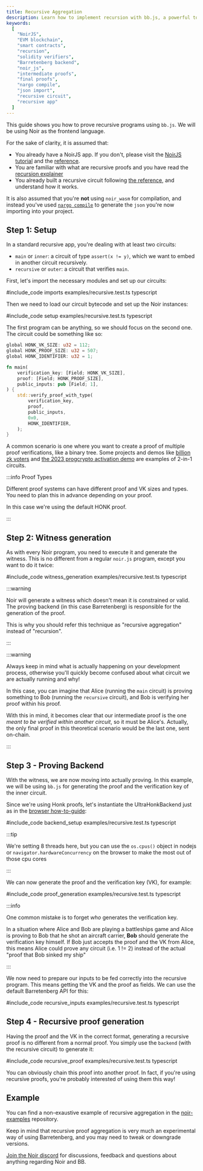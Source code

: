 ```yaml
---
title: Recursive Aggregation
description: Learn how to implement recursion with bb.js, a powerful tool for creating smart contracts on the EVM blockchain. This guide assumes familiarity with NoirJS, solidity verifiers, and the Barretenberg proving backend. Discover how to generate both final and intermediate proofs using `noir_js` and `bb.js`.
keywords:
  [
    "NoirJS",
    "EVM blockchain",
    "smart contracts",
    "recursion",
    "solidity verifiers",
    "Barretenberg backend",
    "noir_js",
    "intermediate proofs",
    "final proofs",
    "nargo compile",
    "json import",
    "recursive circuit",
    "recursive app"
  ]
---
```


This guide shows you how to prove recursive programs using `bb.js`. We will be using Noir as the frontend language.

For the sake of clarity, it is assumed that:

- You already have a NoirJS app. If you don't, please visit the [NoirJS tutorial](https://noir-lang.org/docs/tutorials/noirjs_app) and the [reference](https://noir-lang.org/docs/reference/NoirJS/noir_js).
- You are familiar with what are recursive proofs and you have read the [recursion explainer](../explainers/recursive_aggregation.md)
- You already built a recursive circuit following [the reference](https://noir-lang.org/docs/noir/standard_library/recursion), and understand how it works.

It is also assumed that you're **not** using `noir_wasm` for compilation, and instead you've used [`nargo compile`](https://noir-lang.org/docs/reference/nargo_commands#nargo-compile) to generate the `json` you're now importing into your project.

## Step 1: Setup

In a standard recursive app, you're dealing with at least two circuits:

- `main` or `inner`: a circuit of type `assert(x != y)`, which we want to embed in another circuit recursively.
- `recursive` or `outer`: a circuit that verifies `main`.

First, let's import the necessary modules and set up our circuits:

#include_code imports examples/recursive.test.ts typescript

Then we need to load our circuit bytecode and set up the Noir instances:

#include_code setup examples/recursive.test.ts typescript

The first program can be anything, so we should focus on the second one. The circuit could be something like so:

```rust
global HONK_VK_SIZE: u32 = 112;
global HONK_PROOF_SIZE: u32 = 507;
global HONK_IDENTIFIER: u32 = 1;

fn main(
    verification_key: [Field; HONK_VK_SIZE],
    proof: [Field; HONK_PROOF_SIZE],
    public_inputs: pub [Field; 1],
) {
    std::verify_proof_with_type(
        verification_key,
        proof,
        public_inputs,
        0x0,
        HONK_IDENTIFIER,
    );
}
```

A common scenario is one where you want to create a proof of multiple proof verifications, like a binary tree. Some projects and demos like [billion zk voters](https://github.com/jordan-public/billion-zk-voters) and [the 2023 progcrypto activation demo](https://github.com/signorecello/progcrypto23-act) are examples of 2-in-1 circuits.

:::info Proof Types

Different proof systems can have different proof and VK sizes and types. You need to plan this in advance depending on your proof.

In this case we're using the default HONK proof.

:::

## Step 2: Witness generation

As with every Noir program, you need to execute it and generate the witness. This is no different from a regular `noir.js` program, except you want to do it twice:

#include_code witness_generation examples/recursive.test.ts typescript

:::warning

Noir will generate a witness which doesn't mean it is constrained or valid. The proving backend (in this case Barretenberg) is responsible for the generation of the proof.

This is why you should refer this technique as "recursive aggregation" instead of "recursion".

:::

:::warning

Always keep in mind what is actually happening on your development process, otherwise you'll quickly become confused about what circuit we are actually running and why!

In this case, you can imagine that Alice (running the `main` circuit) is proving something to Bob (running the `recursive` circuit), and Bob is verifying her proof within his proof.

With this in mind, it becomes clear that our intermediate proof is the one *meant to be verified within another circuit*, so it must be Alice's. Actually, the only final proof in this theoretical scenario would be the last one, sent on-chain.

:::

## Step 3 - Proving Backend

With the witness, we are now moving into actually proving. In this example, we will be using `bb.js` for generating the proof and the verification key of the inner circuit.

Since we're using Honk proofs, let's instantiate the UltraHonkBackend just as in the [browser how-to-guide](./on-the-browser.md):

#include_code backend_setup examples/recursive.test.ts typescript

:::tip

We're setting 8 threads here, but you can use the `os.cpus()` object in nodejs or `navigator.hardwareConcurrency` on the browser to make the most out of those cpu cores

:::

We can now generate the proof and the verification key (VK), for example:

#include_code proof_generation examples/recursive.test.ts typescript

:::info

One common mistake is to forget *who* generates the verification key.

In a situation where Alice and Bob are playing a battleships game and Alice is proving to Bob that he shot an aircraft carrier, **Bob** should generate the verification key himself. If Bob just accepts the proof and the VK from Alice, this means Alice could prove any circuit (i.e. 1 != 2) instead of the actual "proof that Bob sinked my ship"

:::

We now need to prepare our inputs to be fed correctly into the recursive program. This means getting the VK and the proof as fields. We can use the default Barretenberg API for this:

#include_code recursive_inputs examples/recursive.test.ts typescript

## Step 4 - Recursive proof generation

Having the proof and the VK in the correct format, generating a recursive proof is no different from a normal proof. You simply use the `backend` (with the recursive circuit) to generate it:

#include_code recursive_proof examples/recursive.test.ts typescript

You can obviously chain this proof into another proof. In fact, if you're using recursive proofs, you're probably interested of using them this way!

## Example

You can find a non-exaustive example of recursive aggregation in the [noir-examples](https://github.com/noir-lang/noir-examples/tree/master/recursion) repository.

Keep in mind that recursive proof aggregation is very much an experimental way of using Barretenberg, and you may need to tweak or downgrade versions.

[Join the Noir discord](https://discord.gg/noirlang) for discussions, feedback and questions about anything regarding Noir and BB.
